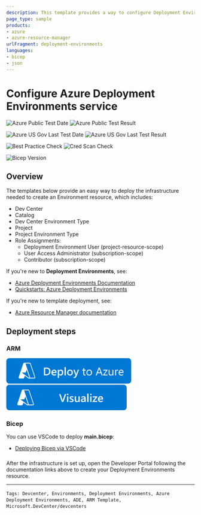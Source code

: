 ```yaml
---
description: This template provides a way to configure Deployment Environments.
page_type: sample
products:
- azure
- azure-resource-manager
urlFragment: deployment-environments
languages:
- bicep
- json
---
```

#  Configure Azure Deployment Environments service

![Azure Public Test Date](https://azurequickstartsservice.blob.core.windows.net/badges/quickstarts/microsoft.devcenter/deployment-environments/PublicLastTestDate.svg)
![Azure Public Test Result](https://azurequickstartsservice.blob.core.windows.net/badges/quickstarts/microsoft.devcenter/deployment-environments/PublicDeployment.svg)

![Azure US Gov Last Test Date](https://azurequickstartsservice.blob.core.windows.net/badges/quickstarts/microsoft.devcenter/deployment-environments/FairfaxLastTestDate.svg)
![Azure US Gov Last Test Result](https://azurequickstartsservice.blob.core.windows.net/badges/quickstarts/microsoft.devcenter/deployment-environments/FairfaxDeployment.svg)

![Best Practice Check](https://azurequickstartsservice.blob.core.windows.net/badges/quickstarts/microsoft.devcenter/deployment-environments/BestPracticeResult.svg)
![Cred Scan Check](https://azurequickstartsservice.blob.core.windows.net/badges/quickstarts/microsoft.devcenter/deployment-environments/CredScanResult.svg)

![Bicep Version](https://azurequickstartsservice.blob.core.windows.net/badges/quickstarts/microsoft.devcenter/deployment-environments/BicepVersion.svg)

## Overview

The templates below provide an easy way to deploy the infrastructure needed to create an Environment resource, which includes:

- Dev Center
- Catalog
- Dev Center Environment Type
- Project
- Project Environment Type
- Role Assignments:
  - Deployment Environment User (project-resource-scope)
  - User Access Administrator (subscription-scope)
  - Contributor (subscription-scope)

If you're new to **Deployment Environments**, see:

- [Azure Deployment Environments Documentation](https://learn.microsoft.com/en-us/azure/deployment-environments/overview-what-is-azure-deployment-environments)
- [Quickstarts: Azure Deployment Environments](https://learn.microsoft.com/en-us/azure/deployment-environments/quickstart-create-access-environments)

If you're new to template deployment, see:

- [Azure Resource Manager documentation](https://docs.microsoft.com/azure/azure-resource-manager/)

## Deployment steps

### ARM

[![Deploy To Azure](https://raw.githubusercontent.com/Azure/azure-quickstart-templates/master/1-CONTRIBUTION-GUIDE/images/deploytoazure.svg?sanitize=true)](https://portal.azure.com/#create/Microsoft.Template/uri/https%3A%2F%2Fraw.githubusercontent.com%2FAzure%2Fazure-quickstart-templates%2Fmaster%2Fquickstarts%2Fmicrosoft.devcenter%2Fdeployment-environments%2Fazuredeploy.json)
[![Visualize](https://raw.githubusercontent.com/Azure/azure-quickstart-templates/master/1-CONTRIBUTION-GUIDE/images/visualizebutton.svg?sanitize=true)](http://armviz.io/#/?load=https%3A%2F%2Fraw.githubusercontent.com%2FAzure%2Fazure-quickstart-templates%2Fmaster%2Fquickstarts%2Fmicrosoft.devcenter%2Fdeployment-environments%2Fazuredeploy.json)

### Bicep

You can use VSCode to deploy **main.bicep**:

- [Deploying Bicep via VSCode](https://learn.microsoft.com/en-us/azure/azure-resource-manager/bicep/deploy-vscode)

### 

After the infrastructure is set up, open the Developer Portal following the documentation links above to create your Deployment Environments resource.

---

`Tags: Devcenter, Environments, Deployment Environments, Azure Deployment Environments, ADE, ARM Template, Microsoft.DevCenter/devcenters`
